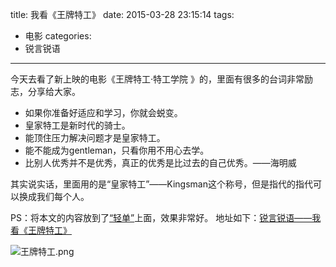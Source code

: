 title: 我看《王牌特工》
date: 2015-03-28 23:15:14
tags:
- 电影
categories: 
- 锐言锐语
---

今天去看了新上映的电影《王牌特工·特工学院 》的，里面有很多的台词非常励志，分享给大家。

- 如果你准备好适应和学习，你就会蜕变。
- 皇家特工是新时代的骑士。
- 能顶住压力解决问题才是皇家特工。
- 能不能成为gentleman，只看你用不用心去学。
- 比别人优秀并不是优秀，真正的优秀是比过去的自己优秀。——海明威

其实说实话，里面用的是“皇家特工”——Kingsman这个称号，但是指代的指代可以换成我们每个人。

PS：将本文的内容放到了[“轻单”](https://qdan.me/)上面，效果非常好。
地址如下：[锐言锐语——我看《王牌特工》](https://qdan.me/list/VRbBZ_XvAjwgEiI6)

![王牌特工.png](http://blog.iotop.work/image/20150328王牌特工.png)

